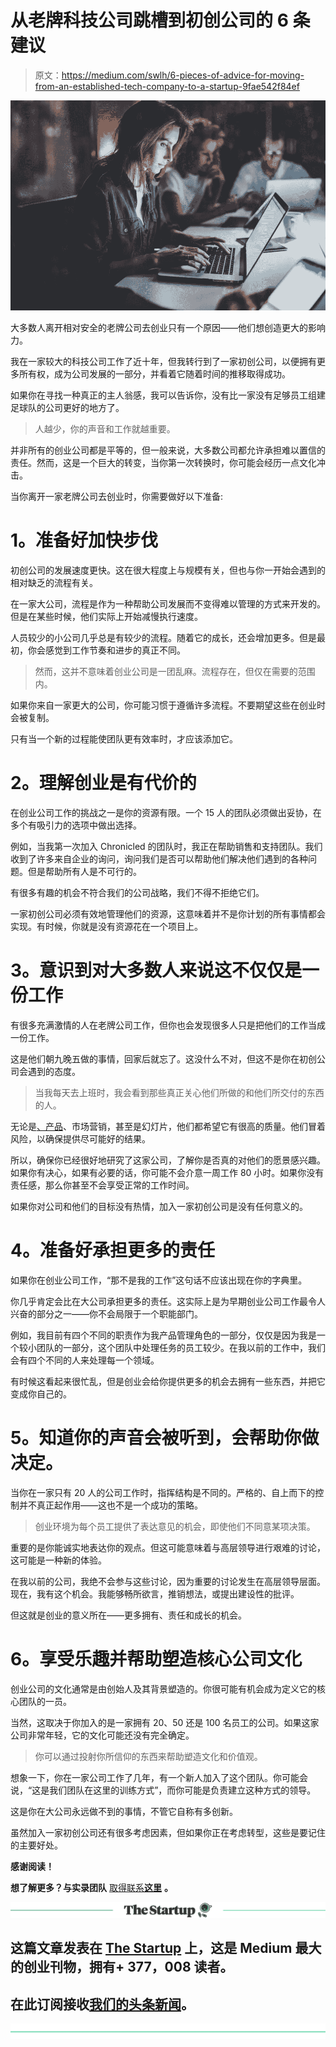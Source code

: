 # 从老牌科技公司跳槽到初创公司的 6 条建议

> 原文：<https://medium.com/swlh/6-pieces-of-advice-for-moving-from-an-established-tech-company-to-a-startup-9fae542f84ef>

![](img/b1239bd899bfa05e2441a0dcc771db3f.png)

大多数人离开相对安全的老牌公司去创业只有一个原因——他们想创造更大的影响力。

我在一家较大的科技公司工作了近十年，但我转行到了一家初创公司，以便拥有更多所有权，成为公司发展的一部分，并看着它随着时间的推移取得成功。

如果你在寻找一种真正的主人翁感，我可以告诉你，没有比一家没有足够员工组建足球队的公司更好的地方了。

> 人越少，你的声音和工作就越重要。

并非所有的创业公司都是平等的，但一般来说，大多数公司都允许承担难以置信的责任。然而，这是一个巨大的转变，当你第一次转换时，你可能会经历一点文化冲击。

当你离开一家老牌公司去创业时，你需要做好以下准备:

# **1。准备好加快步伐**

初创公司的发展速度更快。这在很大程度上与规模有关，但也与你一开始会遇到的相对缺乏的流程有关。

在一家大公司，流程是作为一种帮助公司发展而不变得难以管理的方式来开发的。但是在某些时候，他们实际上开始减慢执行速度。

人员较少的小公司几乎总是有较少的流程。随着它的成长，还会增加更多。但是最初，你会感觉到工作节奏和进步的真正不同。

> 然而，这并不意味着创业公司是一团乱麻。流程存在，但仅在需要的范围内。

如果你来自一家更大的公司，你可能习惯于遵循许多流程。不要期望这些在创业时会被复制。

只有当一个新的过程能使团队更有效率时，才应该添加它。

# **2。理解创业是有代价的**

在创业公司工作的挑战之一是你的资源有限。一个 15 人的团队必须做出妥协，在多个有吸引力的选项中做出选择。

例如，当我第一次加入 Chronicled 的团队时，我正在帮助销售和支持团队。我们收到了许多来自企业的询问，询问我们是否可以帮助他们解决他们遇到的各种问题。但是帮助所有人是不可行的。

有很多有趣的机会不符合我们的公司战略，我们不得不拒绝它们。

一家初创公司必须有效地管理他们的资源，这意味着并不是你计划的所有事情都会实现。有时候，你就是没有资源花在一个项目上。

# **3。意识到对大多数人来说这不仅仅是一份工作**

有很多充满激情的人在老牌公司工作，但你也会发现很多人只是把他们的工作当成一份工作。

这是他们朝九晚五做的事情，回家后就忘了。这没什么不对，但这不是你在初创公司会遇到的态度。

> 当我每天去上班时，我会看到那些真正关心他们所做的和他们所交付的东西的人。

无论是[、产品](https://blog.chronicled.com/the-9-steps-to-take-working-software-to-a-released-product-eede1796dc40)、市场营销，甚至是幻灯片，他们都希望它有很高的质量。他们冒着风险，以确保提供尽可能好的结果。

所以，确保你已经很好地研究了这家公司，了解你是否真的对他们的愿景感兴趣。如果你有决心，如果有必要的话，你可能不会介意一周工作 80 小时。如果你没有责任感，那么你甚至不会享受正常的工作时间。

如果你对公司和他们的目标没有热情，加入一家初创公司是没有任何意义的。

# **4。准备好承担更多的责任**

如果你在创业公司工作，“那不是我的工作”这句话不应该出现在你的字典里。

你几乎肯定会比在大公司承担更多的责任。这实际上是为早期创业公司工作最令人兴奋的部分之一——你不会局限于一个职能部门。

例如，我目前有四个不同的职责作为我产品管理角色的一部分，仅仅是因为我是一个较小团队的一部分，这个团队中处理任务的员工较少。在我以前的工作中，我们会有四个不同的人来处理每一个领域。

有时候这看起来很忙乱，但是创业会给你提供更多的机会去拥有一些东西，并把它变成你自己的。

# **5。知道你的声音会被听到，会帮助你做决定。**

当你在一家只有 20 人的公司工作时，指挥结构是不同的。严格的、自上而下的控制并不真正起作用——这也不是一个成功的策略。

> 创业环境为每个员工提供了表达意见的机会，即使他们不同意某项决策。

重要的是你能诚实地表达你的观点。但这可能意味着与高层领导进行艰难的讨论，这可能是一种新的体验。

在我以前的公司，我绝不会参与这些讨论，因为重要的讨论发生在高层领导层面。现在，我有这个机会。我能够畅所欲言，推销想法，或提出建设性的批评。

但这就是创业的意义所在——更多拥有、责任和成长的机会。

# **6。享受乐趣并帮助塑造核心公司文化**

创业公司的文化通常是由创始人及其背景塑造的。你很可能有机会成为定义它的核心团队的一员。

当然，这取决于你加入的是一家拥有 20、50 还是 100 名员工的公司。如果这家公司非常年轻，它的文化可能还没有完全确定。

> 你可以通过投射你所信仰的东西来帮助塑造文化和价值观。

想象一下，你在一家公司工作了几年，有一个新人加入了这个团队。你可能会说，“这是我们团队在这里的训练方式”，而你可能是负责建立这种方式的领导。

这是你在大公司永远做不到的事情，不管它自称有多创新。

虽然加入一家初创公司还有很多考虑因素，但如果你正在考虑转型，这些是要记住的主要好处。

**感谢阅读！**

**想了解更多？与实录团队** [取得联系**这里**](https://chronicled.typeform.com/to/y80B2Y) **。**

[![](img/308a8d84fb9b2fab43d66c117fcc4bb4.png)](https://medium.com/swlh)

## 这篇文章发表在 [The Startup](https://medium.com/swlh) 上，这是 Medium 最大的创业刊物，拥有+ 377，008 读者。

## 在此订阅接收[我们的头条新闻](http://growthsupply.com/the-startup-newsletter/)。

[![](img/b0164736ea17a63403e660de5dedf91a.png)](https://medium.com/swlh)